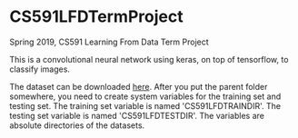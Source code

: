 # CS591LFDTermProject
Spring 2019, CS591 Learning From Data Term Project

This is a convolutional neural network using keras, on top of tensorflow, to classify images.

The dataset can be downloaded [here](https://drive.google.com/open?id=1bXZzYlsX0USmF4_Wm8QcxgNJ8RJkiPil). After you put the parent folder somewhere, you need to create system variables for the training set and testing set. The training set variable is named 'CS591LFDTRAINDIR'. The testing set variable is named 'CS591LFDTESTDIR'. The variables are absolute directories of the datasets.
